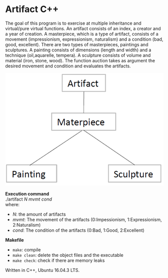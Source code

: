 # Artifact C++
The goal of this program is to exercise at multiple inheritance and virtual/pure virtual functions. An artifact consists of an index, a creator and a year of creation. A masterpiece, which is a type of artifact, consists of a movement (impressionism, expressionism, naturalism) and a condition (bad, good, excellent). There are two types of masterpieces, paintings and sculptures. A painting consists of dimensions (length and width) and a technique (oil,aquarelle, tempera). A sculpture consists of volume and material (iron, stone, wood). The function auction takes as argument the desired movement and condition and evaluates the artifacts.

![Hierarchy](https://github.com/patschris/ArtifactCpp/blob/master/Hierarchy.PNG) <br/>

**Execution command** <br/> 
./artifact *N* *mvmt* *cond* <br/>
where:
 - *N*: the amount of artifacts
 - *mvmt*: The movement of the artifacts (0:Impessionism, 1:Expressionism, 2:Naturalism)
 - *cond*: The condition of the artifacts (0:Bad, 1:Good, 2:Excellent)

**Makefile**
- `make`: compile
- `make clean`: delete the object files and the executable
- `make check`: check if there are memory leaks 

Written in C++, Ubuntu 16.04.3 LTS.
